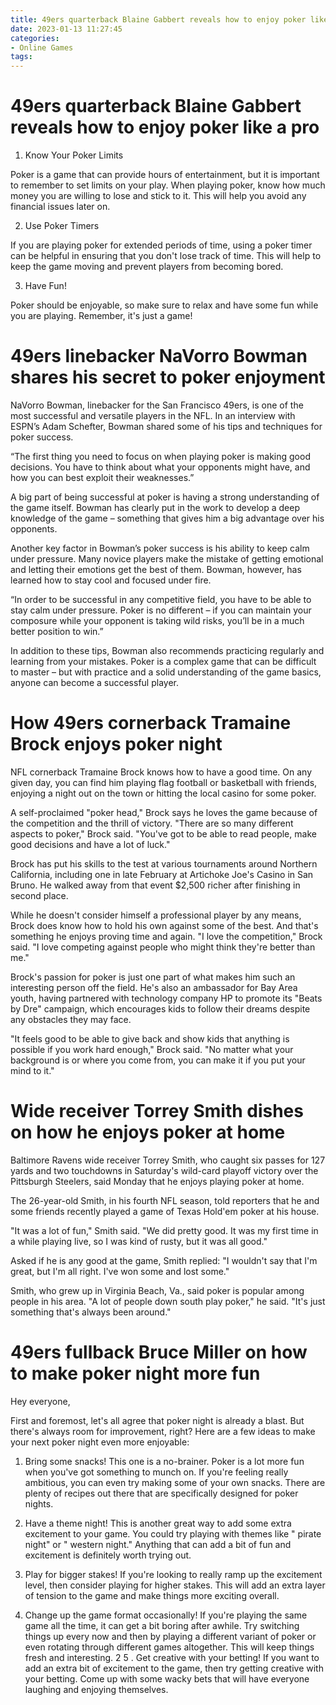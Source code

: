 ```yaml
---
title: 49ers quarterback Blaine Gabbert reveals how to enjoy poker like a pro 
date: 2023-01-13 11:27:45
categories:
- Online Games
tags:
---
```



#  49ers quarterback Blaine Gabbert reveals how to enjoy poker like a pro 

1. Know Your Poker Limits

Poker is a game that can provide hours of entertainment, but it is important to remember to set limits on your play. When playing poker, know how much money you are willing to lose and stick to it. This will help you avoid any financial issues later on.

2. Use Poker Timers

If you are playing poker for extended periods of time, using a poker timer can be helpful in ensuring that you don't lose track of time. This will help to keep the game moving and prevent players from becoming bored.

3. Have Fun!

Poker should be enjoyable, so make sure to relax and have some fun while you are playing. Remember, it's just a game!

#  49ers linebacker NaVorro Bowman shares his secret to poker enjoyment 

NaVorro Bowman, linebacker for the San Francisco 49ers, is one of the most successful and versatile players in the NFL. In an interview with ESPN’s Adam Schefter, Bowman shared some of his tips and techniques for poker success.

“The first thing you need to focus on when playing poker is making good decisions. You have to think about what your opponents might have, and how you can best exploit their weaknesses.”

A big part of being successful at poker is having a strong understanding of the game itself. Bowman has clearly put in the work to develop a deep knowledge of the game – something that gives him a big advantage over his opponents.

Another key factor in Bowman’s poker success is his ability to keep calm under pressure. Many novice players make the mistake of getting emotional and letting their emotions get the best of them. Bowman, however, has learned how to stay cool and focused under fire.

“In order to be successful in any competitive field, you have to be able to stay calm under pressure. Poker is no different – if you can maintain your composure while your opponent is taking wild risks, you’ll be in a much better position to win.”

In addition to these tips, Bowman also recommends practicing regularly and learning from your mistakes. Poker is a complex game that can be difficult to master – but with practice and a solid understanding of the game basics, anyone can become a successful player.

#  How 49ers cornerback Tramaine Brock enjoys poker night 

NFL cornerback Tramaine Brock knows how to have a good time. On any given day, you can find him playing flag football or basketball with friends, enjoying a night out on the town or hitting the local casino for some poker.

A self-proclaimed "poker head," Brock says he loves the game because of the competition and the thrill of victory.
"There are so many different aspects to poker," Brock said. "You've got to be able to read people, make good decisions and have a lot of luck."

Brock has put his skills to the test at various tournaments around Northern California, including one in late February at Artichoke Joe's Casino in San Bruno. He walked away from that event $2,500 richer after finishing in second place.

While he doesn't consider himself a professional player by any means, Brock does know how to hold his own against some of the best. And that's something he enjoys proving time and again.
"I love the competition," Brock said. "I love competing against people who might think they're better than me." 

Brock's passion for poker is just one part of what makes him such an interesting person off the field. He's also an ambassador for Bay Area youth, having partnered with technology company HP to promote its "Beats by Dre" campaign, which encourages kids to follow their dreams despite any obstacles they may face.

"It feels good to be able to give back and show kids that anything is possible if you work hard enough," Brock said. "No matter what your background is or where you come from, you can make it if you put your mind to it."

#  Wide receiver Torrey Smith dishes on how he enjoys poker at home 

Baltimore Ravens wide receiver Torrey Smith, who caught six passes for 127 yards and two touchdowns in Saturday's wild-card playoff victory over the Pittsburgh Steelers, said Monday that he enjoys playing poker at home.

The 26-year-old Smith, in his fourth NFL season, told reporters that he and some friends recently played a game of Texas Hold'em poker at his house.

"It was a lot of fun," Smith said. "We did pretty good. It was my first time in a while playing live, so I was kind of rusty, but it was all good."

Asked if he is any good at the game, Smith replied: "I wouldn't say that I'm great, but I'm all right. I've won some and lost some."

Smith, who grew up in Virginia Beach, Va., said poker is popular among people in his area.
"A lot of people down south play poker," he said. "It's just something that's always been around."

#  49ers fullback Bruce Miller on how to make poker night more fun

Hey everyone,

First and foremost, let's all agree that poker night is already a blast. But there's always room for improvement, right? Here are a few ideas to make your next poker night even more enjoyable:

1. Bring some snacks! This one is a no-brainer. Poker is a lot more fun when you've got something to munch on. If you're feeling really ambitious, you can even try making some of your own snacks. There are plenty of recipes out there that are specifically designed for poker nights.

2. Have a theme night! This is another great way to add some extra excitement to your game. You could try playing with themes like " pirate night" or " western night." Anything that can add a bit of fun and excitement is definitely worth trying out.

3. Play for bigger stakes! If you're looking to really ramp up the excitement level, then consider playing for higher stakes. This will add an extra layer of tension to the game and make things more exciting overall.

4. Change up the game format occasionally! If you're playing the same game all the time, it can get a bit boring after awhile. Try switching things up every now and then by playing a different variant of poker or even rotating through different games altogether. This will keep things fresh and interesting.
2 5 . Get creative with your betting! If you want to add an extra bit of excitement to the game, then try getting creative with your betting. Come up with some wacky bets that will have everyone laughing and enjoying themselves.